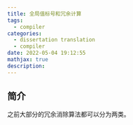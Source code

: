 ```yaml
---
title: 全局值标号和冗余计算
tags:
  - compiler
categories:
  - dissertation translation
  - compiler
date: 2022-05-04 19:12:55
mathjax: true
description:
---
```


## 简介

之前大部分的冗余消除算法都可以分为两类。

 <!-- more -->

